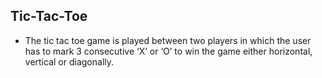  ## Tic-Tac-Toe
 
 
 - The tic tac toe game is played between two players in which the user has to mark 3 consecutive ‘X’ or ‘O’ to win the game either horizontal, vertical or diagonally.
